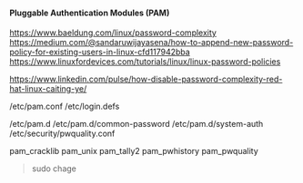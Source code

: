 #### Pluggable Authentication Modules (PAM)

https://www.baeldung.com/linux/password-complexity
https://medium.com/@sandaruwijayasena/how-to-append-new-password-policy-for-existing-users-in-linux-cfd117942bba
https://www.linuxfordevices.com/tutorials/linux/linux-password-policies

https://www.linkedin.com/pulse/how-disable-password-complexity-red-hat-linux-caiting-ye/

/etc/pam.conf
/etc/login.defs

/etc/pam.d
/etc/pam.d/common-password
/etc/pam.d/system-auth
/etc/security/pwquality.conf

pam_cracklib 
pam_unix 
pam_tally2 
pam_pwhistory
pam_pwquality

> sudo chage